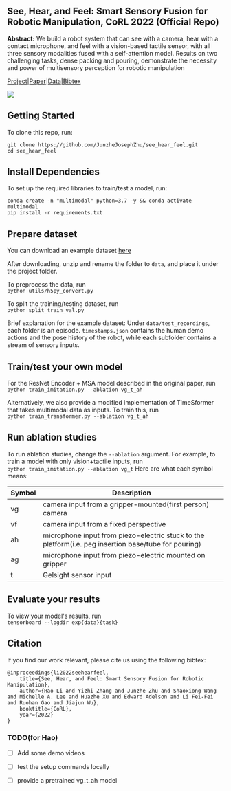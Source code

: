 ## See, Hear, and Feel: Smart Sensory Fusion for Robotic Manipulation, CoRL 2022 (Official Repo)

**Abstract:** We build a robot system that can see with a camera, hear with a contact microphone, and feel with a vision-based tactile sensor, with all three sensory modalities fused with a self-attention model. Results on two challenging tasks, dense packing and pouring, demonstrate the necessity and power of multisensory perception for robotic manipulation

[Project](https://ai.stanford.edu/~rhgao/see_hear_feel/)|[Paper](https://arxiv.org/abs/2212.03858)|[Data](https://drive.google.com/drive/folders/13S6YcKJIIRKctB0SjdiaKEv_mvJEM_pk)|[Bibtex](https://ai.stanford.edu/~rhgao/see_hear_feel/bibtex_seehearfeel.txt)

[![](https://img.youtube.com/vi/sRdx3sa6ryk/0.jpg)](https://www.youtube.com/watch?v=sRdx3sa6ryk)

## Getting Started
To clone this repo, run:
```
git clone https://github.com/JunzheJosephZhu/see_hear_feel.git
cd see_hear_feel
```
## Install Dependencies
To set up the required libraries to train/test a model, run:
```
conda create -n "multimodal" python=3.7 -y && conda activate multimodal
pip install -r requirements.txt
```
## Prepare dataset
You can download an example dataset [here](https://drive.google.com/drive/folders/13S6YcKJIIRKctB0SjdiaKEv_mvJEM_pk)

After downloading, unzip and rename the folder to ```data```, and place it under the project folder.

To preprocess the data, run <br>
```python utils/h5py_convert.py```

To split the training/testing dataset, run <br>
```python split_train_val.py```

Brief explanation for the example dataset: Under ```data/test_recordings```, each folder is an episode. ```timestamps.json``` contains the human demo actions and the pose history of the robot, while each subfolder contains a stream of sensory inputs.

## Train/test your own model
For the ResNet Encoder + MSA model described in the original paper, run <br>
```python train_imitation.py --ablation vg_t_ah```

Alternatively, we also provide a modified implementation of TimeSformer that takes multimodal data as inputs. To train this, run <br>
```python train_transformer.py --ablation vg_t_ah```

## Run ablation studies
To run ablation studies, change the ```--ablation``` argument. For example, to train a model with only vision+tactile inputs, run <br>
```python train_imitation.py --ablation vg_t```
Here are what each symbol means:

| Symbol      | Description |
| ----------- | ----------- |
| vg      | camera input from a gripper-mounted(first person) camera       |
| vf   | camera input from a fixed perspective        |
| ah   | microphone input from piezo-electric stuck to the platform(i.e. peg insertion base/tube for pouring) |
| ag   | microphone input from piezo-electric mounted on gripper |
| t    | Gelsight sensor input |

## Evaluate your results
To view your model's results, run <br>
```tensorboard --logdir exp{data}{task}```

## Citation
If you find our work relevant, please cite us using the following bibtex:
```
@inproceedings{li2022seehearfeel,
    title={See, Hear, and Feel: Smart Sensory Fusion for Robotic Manipulation},
    author={Hao Li and Yizhi Zhang and Junzhe Zhu and Shaoxiong Wang and Michelle A. Lee and Huazhe Xu and Edward Adelson and Li Fei-Fei and Ruohan Gao and Jiajun Wu},
    booktitle={CoRL},
    year={2022}
}
```

### TODO(for Hao)
- [ ] Add some demo videos
- [ ] test the setup commands locally
- [ ] provide a pretrained vg_t_ah model

